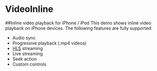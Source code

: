 # VideoInline
##Inline video playback for iPhone / iPod
This demo shows inline video playback on iPhone devices. The following features are fully supported:
* Audio sync
* Progressive playback (.mp4 videos)
* [HLS](ttps://developer.apple.com/streaming/) streaming
* Live streaming
* Seek action
* Custom controls
